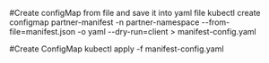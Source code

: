 #Create configMap from file and save it into yaml file
kubectl create configmap partner-manifest -n partner-namespace --from-file=manifest.json -o yaml --dry-run=client > manifest-config.yaml

#Create ConfigMap
kubectl apply -f manifest-config.yaml